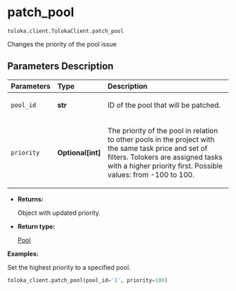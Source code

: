 # patch_pool
`toloka.client.TolokaClient.patch_pool`

Changes the priority of the pool issue

## Parameters Description

| Parameters | Type | Description |
| :----------| :----| :-----------|
`pool_id`|**str**|<p>ID of the pool that will be patched.</p>
`priority`|**Optional\[int\]**|<p>The priority of the pool in relation to other pools in the project with the same task price and set of filters. Tolokers are assigned tasks with a higher priority first. Possible values: from -100 to 100.</p>

* **Returns:**

  Object with updated priority.

* **Return type:**

  [Pool](toloka.client.pool.Pool.md)

**Examples:**

Set the highest priority to a specified pool.

```python
toloka_client.patch_pool(pool_id='1', priority=100)
```
